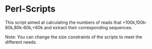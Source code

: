 # Perl-Scripts

This script aimed at calculating the numbers of reads that >100k,100k-80k,80k-60k,&lt;60k and extract their corresponding sequences.

Note: You can change the size constraints of the scripts to meet the different needs. 
